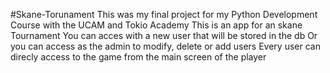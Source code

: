 #Skane-Torunament
This was my final project for my Python Development Course with the UCAM and Tokio Academy
This is an app for an skane Tournament
You can acces with a new user that will be stored in the db
Or you can access as the admin to modify, delete or add users
Every user can direcly access to the game from the main screen of the player
